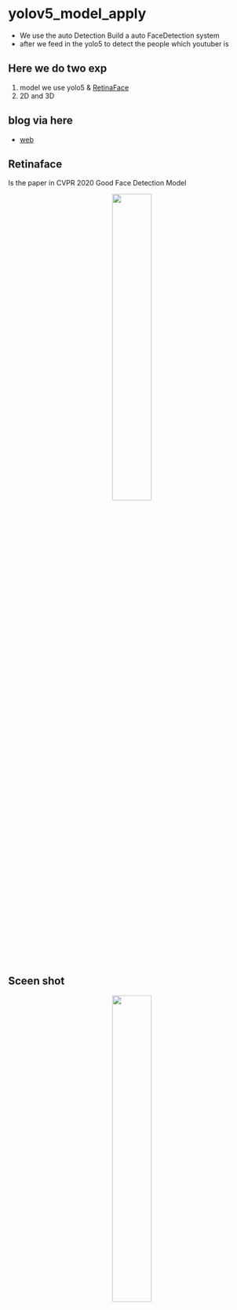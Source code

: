 # yolov5_model_apply
* We use the auto Detection Build a auto FaceDetection system
* after we feed in the yolo5 to detect the people which youtuber is 
## Here we do two exp
1. model  we use yolo5 & [RetinaFace](https://github.com/serengil/retinaface)
2. 2D and 3D  
## blog via here 
- [web](https://sites.google.com/view/tonyfan/sideproject/face-detection-via-yolo5)
## Retinaface 
Is the paper in CVPR 2020
Good Face Detection Model 

<p align="center"><img src="https://raw.githubusercontent.com/serengil/retinaface/master/tests/outputs/img3.jpg" width="40%" height="40%">

## Sceen shot
<p align="center"><img src="https://raw.githubusercontent.com/serengil/retinaface/master/tests/outputs/img3.jpg" width="40%" height="40%">

